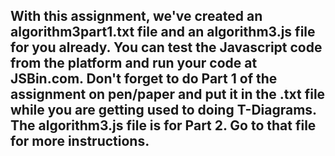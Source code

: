 ## With this assignment, we've created an algorithm3part1.txt file and an algorithm3.js file for you already. You can test the Javascript code from the platform and run your code at JSBin.com.  Don't forget to do Part 1 of the assignment on pen/paper and put it in the .txt file while you are getting used to doing T-Diagrams.  The algorithm3.js file is for Part 2. Go to that file for more instructions.